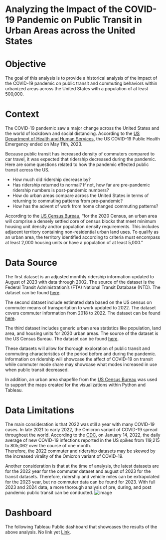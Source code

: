 # Analyzing the Impact of the COVID-19 Pandemic on Public Transit in Urban Areas across the United States

# Objective
The goal of this analysis is to provide a historical analysis of the impact of the COVID-19 pandemic on public transit and commuting behaviors within urbanized areas across the United States with a population of at least 500,000. 

# Context
The COVID-19 pandemic saw a major change across the United States and the world of lockdown and social distancing. According to the [US Department of Health and Human Services](https://www.hhs.gov/about/news/2023/05/09/fact-sheet-end-of-the-covid-19-public-health-emergency.html), the US COVID-19 Public Health Emergency ended on May 11th, 2023. 

Because public transit has increased density of commuters compared to car travel, it was expected that ridership decreased during the pandemic. Here are some questions related to how the pandemic effected public transit across the US.

- How much did ridership decrease by? <br>
- Has ridership returned to normal? If not, how far are pre-pandemic ridership numbers is post-pandemic numbers? <br>
- How do urban areas compare across the United States in terms of returning to commuting patterns from pre-pandemic? <br>
- How has the advent of work from home changed commuting patterns?

According to the [US Census Bureau](https://www.census.gov/programs-surveys/geography/guidance/geo-areas/urban-rural.html), “for the 2020 Census, an urban area will comprise  a densely settled core of census blocks that meet minimum housing unit density and/or population density requirements. This includes adjacent territory containing non-residential urban land uses. To qualify as an urban area, the territory identified according to criteria must encompass at least 2,000 housing units or have a population of at least 5,000.”

# Data Source

The first dataset is an adjusted monthly ridership information updated to August of 2023 with data through 2002. The source of the dataset is the Federal Transit Administration’s (FTA) National Transit Database (NTD). The dataset can be found [here](https://www.transit.dot.gov/ntd/data-product/monthly-module-adjusted-data-release).

The second dataset include estimated data based on the US census on commuter means of transportation to work updated to 2022. The dataset covers commuter information from 2018 to 2022. The dataset can be found [here](https://data.census.gov/table/ACSST1Y2022.S0801?t=Commuting&g=010XX00US$4000000). 

The third dataset includes generic urban area statistics like population, land area, and housing units for 2020 urban areas. The source of the dataset is the US Census Bureau. The dataset can be found [here](https://www.census.gov/programs-surveys/geography/guidance/geo-areas/urban-rural.html).

These datasets will allow for thorough exploration of public transit and commuting characteristics of the period before and during the pandemic. Information on ridership will showcase the affect of COVID-19 on transit while commuter mode share may showcase what modes increased in use when public transit decreased.

In addition, an urban area shapefile from the [US Census Bureau](https://www.census.gov/cgi-bin/geo/shapefiles/index.php?year=2022&layergroup=Urban+Areas) was used to support the maps created for the visualizations within Python and Tableau.


# Data Limitations

The main consideration is that 2022 was still a year with many COVID-19 cases. In late 2021 to early 2022, the Omicron variant of COVID-19 spread throughout the world. According to the [CDC](https://www.cdc.gov/museum/timeline/covid19.html#Early-2022), on January 14, 2022, the daily average of new COVID-19 infections reported in the US spikes from 119,215 to 805,062 over the course of one month.  
Therefore, the 2022 commuter and ridership datasets may be skewed by the increased virality of the Omicron variant of COVID-19. 

Another consideration is that at the time of analysis, the latest datasets are for the 2022 year for the commuter dataset and august of 2023 for the transit datasets. Therefore, ridership and vehicle miles can be extrapolated for the 2023 year, but no commuter data can be found for 2023. With full 2023 and 2024 data, a more thorough analysis of pre, during, and post pandemic public transit can be conducted.
![image](https://github.com/legrahamcracker/Covid9USPublicTransit/assets/146478734/ec91b3ac-cf4b-4d02-93ff-6828b9a3dfa4)


# Dashboard

The following Tableau Public dashboard that showcases the results of the above analysis. No link yet [Link]().
